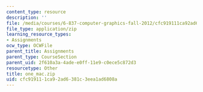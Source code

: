 ```yaml
---
content_type: resource
description: ''
file: /media/courses/6-837-computer-graphics-fall-2012/cfc919111ca92ad6381c3eea1ad6808a_one_mac.zip
file_type: application/zip
learning_resource_types:
- Assignments
ocw_type: OCWFile
parent_title: Assignments
parent_type: CourseSection
parent_uid: 2f610a3a-4ade-e0ff-11e9-c0ece5c872d3
resourcetype: Other
title: one_mac.zip
uid: cfc91911-1ca9-2ad6-381c-3eea1ad6808a
---
```

